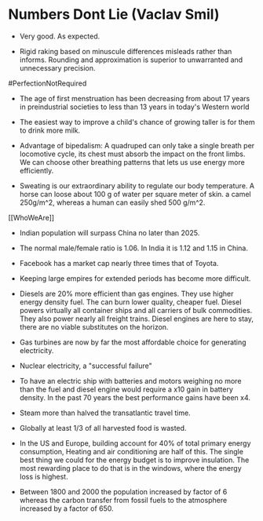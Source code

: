 # Numbers Dont Lie (Vaclav Smil)

- Very good. As expected.

- Rigid raking based on minuscule differences misleads rather than informs. Rounding and approximation is superior to unwarranted and unnecessary precision.

#PerfectionNotRequired

- The age of first menstruation has been decreasing from about 17 years in preindustrial societies to less than 13 years in today's Western world

- The easiest way to improve a child's chance of growing taller is for them to drink more milk.

- Advantage of bipedalism: A quadruped can only take a single breath per locomotive cycle, its chest must absorb the impact on the front limbs. We can choose other breathing patterns that lets us use energy more efficiently.

- Sweating is our extraordinary ability to regulate our body temperature. A horse can loose about 100 g of water per square meter of skin. a camel 250g/m^2, whereas a human can easily shed 500 g/m^2.

[[WhoWeAre]]

- Indian population will surpass China no later than 2025.

- The normal male/female ratio is 1.06. In India it is 1.12 and 1.15 in China.

- Facebook has a market cap nearly three times that of Toyota.

- Keeping large empires for extended periods has become more difficult.

- Diesels are 20% more efficient than gas engines. They use higher energy density fuel. The can burn lower quality, cheaper fuel.
  Diesel powers virtually all container ships and all carriers of bulk commodities. They also power nearly all freight trains.
  Diesel engines are here to stay, there are no viable substitutes on the horizon.

- Gas turbines are now by far the most affordable choice for generating electricity.

- Nuclear electricity, a "successful failure"

- To have an electric ship with batteries and motors weighing no more than the fuel and diesel engine would require a x10 gain in battery density. In the past 70 years the best performance gains have been x4.

- Steam more than halved the transatlantic travel time.

- Globally at least 1/3 of all harvested food is wasted.

- In the US and Europe, building account for 40% of total primary energy consumption, Heating and air conditioning  are half of this. The single best thing we could for the energy budget is to improve insulation. The most rewarding place to do that is in the windows, where the energy loss is highest.

- Between 1800 and 2000 the population increased by factor of 6 whereas the carbon transfer from fossil fuels to the atmosphere increased by a factor of 650.
   